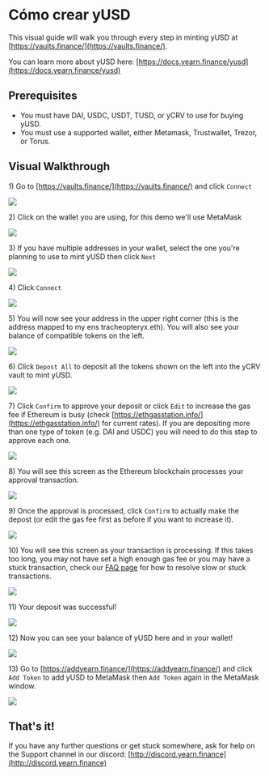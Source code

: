 # Cómo crear yUSD

This visual guide will walk you through every step in minting yUSD at [https://vaults.finance/](https://vaults.finance/).

You can learn more about yUSD here: [https://docs.yearn.finance/yusd](https://docs.yearn.finance/yusd)

## Prerequisites

* You must have DAI, USDC, USDT, TUSD, or yCRV to use for buying yUSD.
* You must use a supported wallet, either Metamask, Trustwallet, Trezor, or Torus.

## Visual Walkthrough

1\) Go to [https://vaults.finance/](https://vaults.finance/) and click `Connect`

![](https://i.imgur.com/8eSziEU.png)

2\) Click on the wallet you are using, for this demo we'll use MetaMask

![](https://i.imgur.com/dXa0KbK.png)

3\) If you have multiple addresses in your wallet, select the one you're planning to use to mint yUSD then click `Next`

![](https://i.imgur.com/PzbFf0E.png)

4\) Click `Connect`

![](https://i.imgur.com/5SEL1Vy.png)

5\) You will now see your address in the upper right corner \(this is the address mapped to my ens tracheopteryx.eth\). You will also see your balance of compatible tokens on the left.

![](https://i.imgur.com/GDxMMQI.png)

6\) Click `Depost All` to deposit all the tokens shown on the left into the yCRV vault to mint yUSD.

![](https://i.imgur.com/JHSGFA3.png)

7\) Click `Confirm` to approve your deposit or click `Edit` to increase the gas fee if Ethereum is busy \(check [https://ethgasstation.info/](https://ethgasstation.info/) for current rates\). If you are depositing more than one type of token \(e.g. DAI and USDC\) you will need to do this step to approve each one.

![](https://i.imgur.com/WNJlI34.png)

8\) You will see this screen as the Ethereum blockchain processes your approval transaction.

![](https://i.imgur.com/CpCDR2w.png)

9\) Once the approval is processed, click `Confirm` to actually make the depost \(or edit the gas fee first as before if you want to increase it\).

![](https://i.imgur.com/Q3lpJLL.png)

10\) You will see this screen as your transaction is processing. If this takes too long, you may not have set a high enough gas fee or you may have a stuck transaction, check our [FAQ page](https://docs.yearn.finance/faq#i-sent-my-eth-transaction-but-it-says-pending-how-do-i-fix-this) for how to resolve slow or stuck transactions.

![](https://i.imgur.com/9uuGBV7.png)

11\) Your deposit was successful!

![](https://i.imgur.com/gxBiSep.png)

12\) Now you can see your balance of yUSD here and in your wallet!

![](https://i.imgur.com/nivD4q2.png)

13\) Go to [https://addyearn.finance/](https://addyearn.finance/) and click `Add Token` to add yUSD to MetaMask then `Add Token` again in the MetaMask window.

![](https://i.imgur.com/BIlPYeb.png)

## That's it!

If you have any further questions or get stuck somewhere, ask for help on the Support channel in our discord: [http://discord.yearn.finance](http://discord.yearn.finance)

